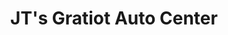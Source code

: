 ---
title: "JT's Gratiot Auto Center"
url: /chesterfield-twp/jts-gratiot-auto-center/
shop: car repair
---